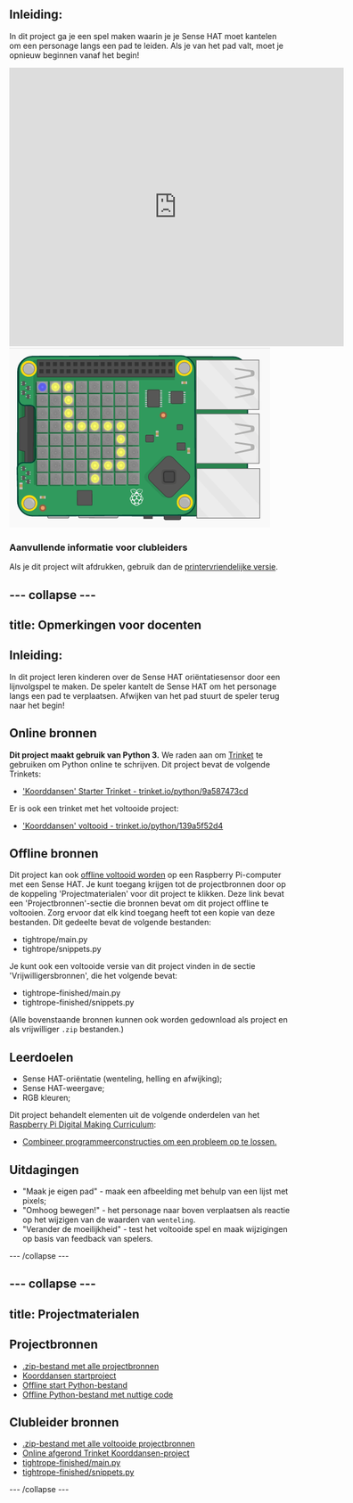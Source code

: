 ## Inleiding:

In dit project ga je een spel maken waarin je je Sense HAT moet kantelen om een personage langs een pad te leiden. Als je van het pad valt, moet je opnieuw beginnen vanaf het begin!

<div class="trinket">
  <iframe src="https://trinket.io/embed/python/790adaa749?outputOnly=true&start=result" width="600" height="500" frameborder="0" marginwidth="0" marginheight="0" allowfullscreen mark="crwd-mark">
</iframe> <img src="images/tightrope-final.png" />
</div>

### Aanvullende informatie voor clubleiders

Als je dit project wilt afdrukken, gebruik dan de [printervriendelijke versie](https://projects.raspberrypi.org/nl-NL/projects/tightrope/print).

--- collapse ---
---
title: Opmerkingen voor docenten
---

## Inleiding:

In dit project leren kinderen over de Sense HAT oriëntatiesensor door een lijnvolgspel te maken. De speler kantelt de Sense HAT om het personage langs een pad te verplaatsen. Afwijken van het pad stuurt de speler terug naar het begin!

## Online bronnen

**Dit project maakt gebruik van Python 3.** We raden aan om [Trinket](https://trinket.io/) te gebruiken om Python online te schrijven. Dit project bevat de volgende Trinkets:

* ['Koorddansen' Starter Trinket - trinket.io/python/9a587473cd](https://trinket.io/python/9a587473cd)

Er is ook een trinket met het voltooide project:

* ['Koorddansen' voltooid - trinket.io/python/139a5f52d4](https://trinket.io/python/139a5f52d4)

## Offline bronnen

Dit project kan ook [offline voltooid worden](https://www.codeclubprojects.org/en-GB/resources/physical-sense-hat/) op een Raspberry Pi-computer met een Sense HAT. Je kunt toegang krijgen tot de projectbronnen door op de koppeling 'Projectmaterialen' voor dit project te klikken. Deze link bevat een 'Projectbronnen'-sectie die bronnen bevat om dit project offline te voltooien. Zorg ervoor dat elk kind toegang heeft tot een kopie van deze bestanden. Dit gedeelte bevat de volgende bestanden:

* tightrope/main.py
* tightrope/snippets.py

Je kunt ook een voltooide versie van dit project vinden in de sectie 'Vrijwilligersbronnen', die het volgende bevat:

* tightrope-finished/main.py
* tightrope-finished/snippets.py

(Alle bovenstaande bronnen kunnen ook worden gedownload als project en als vrijwilliger `.zip` bestanden.)

## Leerdoelen

* Sense HAT-oriëntatie (wenteling, helling en afwijking);
* Sense HAT-weergave;
* RGB kleuren;

Dit project behandelt elementen uit de volgende onderdelen van het [Raspberry Pi Digital Making Curriculum](http://rpf.io/curriculum):

* [Combineer programmeerconstructies om een ​​probleem op te lossen.](https://www.raspberrypi.org/curriculum/programming/builder)

## Uitdagingen

* "Maak je eigen pad" - maak een afbeelding met behulp van een lijst met pixels;
* "Omhoog bewegen!" - het personage naar boven verplaatsen als reactie op het wijzigen van de waarden van `wenteling`.
* "Verander de moeilijkheid" - test het voltooide spel en maak wijzigingen op basis van feedback van spelers.

--- /collapse ---

--- collapse ---
---
title: Projectmaterialen
---

## Projectbronnen

* [.zip-bestand met alle projectbronnen](resources/tightrope-project-resources.zip)
* [Koorddansen startproject](https://trinket.io/python/9a587473cd)
* [Offline start Python-bestand](resources/tightrope-main.py)
* [Offline Python-bestand met nuttige code](resources/tightrope-snippets.py)

## Clubleider bronnen

* [.zip-bestand met alle voltooide projectbronnen](resources/tightrope-volunteer-resources.zip)
* [Online afgerond Trinket Koorddansen-project](https://trinket.io/python/139a5f52d4)
* [tightrope-finished/main.py](resources/tightrope-finished-main.py)
* [tightrope-finished/snippets.py](resources/tightrope-finished-snippets.py)

--- /collapse ---